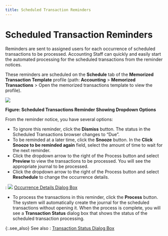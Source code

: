 ```yaml
---
title: Scheduled Transaction Reminders
---
```


# Scheduled Transaction Reminders


Reminders are sent to assigned users for each occurrence  of scheduled transactions to be processed. Accounting Staff can quickly  and easily start the automated processing for the scheduled transactions  from the reminder notices.


These reminders are scheduled on the **Schedule**  tab of the **Memorized Transaction Template**  profile (path: **Accounting** >  **Memorized Transactions** > Open  the memorized transactions template to view the profile).


![]({{site.acc_baseurl}}/img/scheduled_transaction_reminder_showing_dropdown_options_acc.gif)


**Figure: Scheduled Transactions Reminder Showing  Dropdown Options**


From the reminder notice, you have several options:

- To ignore this  reminder, click the **Dismiss** button.  The status in the Scheduled Transactions browser changes to “Due”.
- To be reminded  at a later time, click the **Snooze**  button. In the **Click Snooze to be reminded 
 again** field, select the amount of time to wait for the next reminder.
- Click the dropdown  arrow to the right of the Process button and select **Preview**  to view the transactions to be processed. You will see the appropriate  journal to be processed.
- Click the dropdown  arrow to the right of the Process button and select **Reschedule**  to change the occurrence details.

: ![]({{site.acc_baseurl}}/img/lens.gif) [Occurrence  Details Dialog Box]({{site.acc_baseurl}}/memorized-transactions/occurrence_details_dialog_box_acc.html)

- To process the  transactions in this reminder, click the **Process**  button. The system will automatically create the journal for the scheduled  transactions without opening it. When the process is complete, you will  see a **Transaction 
 Status** dialog box that shows the status of the scheduled transaction  processing.



{:.see_also}
See also
: [Transaction  Status Dialog Box]({{site.acc_baseurl}}/memorized-transactions/transaction_status_dialog_box_acc.html)

